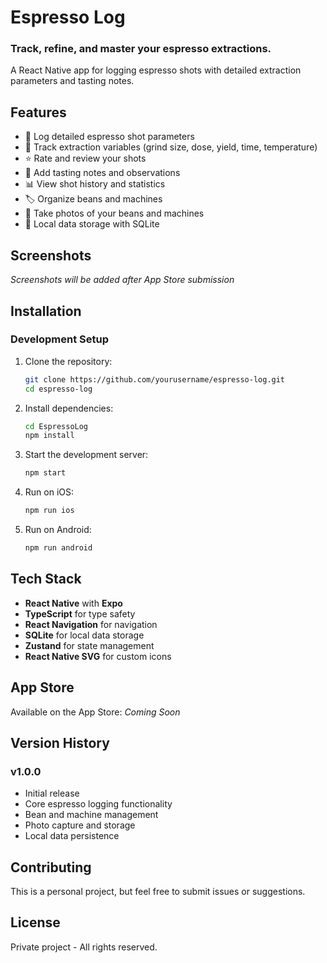 # Espresso Log

### Track, refine, and master your espresso extractions.

A React Native app for logging espresso shots with detailed extraction parameters and tasting notes.

## Features

- 📱 Log detailed espresso shot parameters
- 🎯 Track extraction variables (grind size, dose, yield, time, temperature)
- ⭐ Rate and review your shots
- 📝 Add tasting notes and observations
- 📊 View shot history and statistics
- 🏷️ Organize beans and machines
- 📸 Take photos of your beans and machines
- 💾 Local data storage with SQLite

## Screenshots

*Screenshots will be added after App Store submission*

## Installation

### Development Setup

1. Clone the repository:
   ```bash
   git clone https://github.com/yourusername/espresso-log.git
   cd espresso-log
   ```

2. Install dependencies:
   ```bash
   cd EspressoLog
   npm install
   ```

3. Start the development server:
   ```bash
   npm start
   ```

4. Run on iOS:
   ```bash
   npm run ios
   ```

5. Run on Android:
   ```bash
   npm run android
   ```

## Tech Stack

- **React Native** with **Expo**
- **TypeScript** for type safety
- **React Navigation** for navigation
- **SQLite** for local data storage
- **Zustand** for state management
- **React Native SVG** for custom icons

## App Store

Available on the App Store: *Coming Soon*

## Version History

### v1.0.0
- Initial release
- Core espresso logging functionality
- Bean and machine management
- Photo capture and storage
- Local data persistence

## Contributing

This is a personal project, but feel free to submit issues or suggestions.

## License

Private project - All rights reserved.
